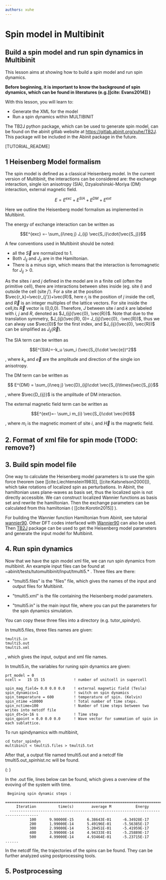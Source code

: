 ```yaml
---
authors: xuhe
---
```


# Spin model in Multibinit

## Build a spin model and run spin dynamics in Multibinit

This lesson aims at showing how to build a spin model and run spin dynamics.

**Before beginning, it is important to know the background of spin dynamics, which can be found in literatures (e.g.[[cite: Evans2014]] )**

With this lesson, you will learn to:

  * Generate the XML for the model 
  * Run a spin dynamics within MULTIBINIT

The TB2J python package, which can be used to generate spin model, can be found on the abinit gitlab website at https://gitlab.abinit.org/xuhe/TB2J. This package will be included in the Abinit package in the future. 



[TUTORIAL_README]

## 1 Heisenberg Model formalism

The spin model is defined as a classical Heisenberg model. In the current version of Multibinit, the interactions can be considered are: the exchange interaction, single ion anisotropy (SIA),  Dzyaloshinski-Moriya (DM) interaction, external magnetic field. 

$$E = E^{exc}+E^{SIA} + E^{DM}+E^{ext}$$

Here we outline the Heisenberg model formalism as implemented in Multibinit.

 The energy of exchange interaction can be written as

$$E^{exc} =- \sum_{i\neq j} J_{ij} \vec{S_i}\cdot{\vec{S_j}}$$ 

A few conventions used in Multibinit should be noted:

- all the $\vec{S}$ are normalized to 1. 
- Both $J_{ij}$ and $J_{ji}$ are in the Hamiltonian.
- There is a minus sign, which means that the interaction is ferromagnetic for $J_{ij} >0$.

As the sites $i$ and $j$ defined in the model are in a finite cell (often the primitive cell), there are interactions between sites inside (eg. site $i$) and outside the cell (site $j'$). For a site at the position $\vec{r_k}=\vec{r_{j'}}+\vec{R}$, here $r_j$ is the position of $j$ inside the cell, and $\vec{R}$ is an integer multiples of the lattice vectors. For site inside the cell,its $\vec{R}$ vector is (0,0,0).  Therefore, $J$ between site $i$ and $k$ are labeled with $i$, $j$ and $R$, denoted as $J_{ij}(\vec{0}, \vec{R})$. Note that due to the translation symmetry, $J_{ij}(\vec{R}, 0)= J_{ij}(\vec{0}, -\vec{R})$, thus we can alway use $\vec{0}$ for the first index, and $J_{ij}(\vec{0}, \vec{R})$ can be simplified as $J_{ij}(\vec{R})$. 

The SIA term can be written as 

$$E^{SIA}=-k_u \sum_i (\vec{S_i}\cdot \vec{e})^2$$

, where $k_u$ and $\vec{e}$ are the amplitude and direction of the single ion anisotropy.

The DM term can be written as

$$ E^{DM} = \sum_{i\neq j} \vec{D}_{ij}\cdot \vec{S_i}\times{\vec{S_j}}$$

, where $\vec{D_{ij}}$ is the amplitude of DM interaction.

The external magnetic field term can be written as

$$E^{ext}=- \sum_i   m_{i}   \vec{S_i}\cdot \vec{H}$$

, where $m_i$ is the magnetic moment of site $i$, and $\vec{H}$ is the magnetic field.

## 2. Format of xml file for spin mode (TODO: remove?)

## 3. Build spin model file

One way to calculate the Heisenberg model parameters is to use the spin force theorem (see [[cite:Liechtenstein1983]], [[cite:Katsnelson2000]]), which take rotations of localized spin as perturbations. In Abinit, the hamiltonian uses plane-waves as basis set, thus the localized spin is not directly accessible. We can construct localized Wannier functions as basis set and rewrite the hamiltonian. Then the exchange parameters can be calculated from this hamiltonian ( [[cite:Korotin2015]] ). 

For building the Wannier function Hamiltonian from Abinit, see tutorial [wannier90](wannier90). Other DFT codes interfaced with [Wannier90](http://www.wannier.org) can also be used. Then [TB2J](https://gitlab.abinit.org/xuhe/TB2J) package can be used to get the Heisenberg model parameters and generate the input model for Multibinit. 



## 4. Run spin dynamics

Now that we have the spin model xml file, we can run spin dynamics from multibinit.  An example input files can be found at ~abinit/tests/tutomultibinit/Input/tmulti5.* .  Three files are there: 

* "tmulti5.files" is the "files" file, which gives the names of the input and output files for  Multibinit.

* "tmulti5.xml" is the file containing the Heisenberg model parameters.

* "tmulti5.in" is the main input file, where you can put the parameters for the spin dynamics simulation.

You can copy these three files into a directory (e.g. tutor_spindyn). 

In tmulti5.files, three files names are given: 

```
tmulti5.in
tmulti5.out
tmulti5.xml
```

, which gives the input, output and xml file names. 

In tmulti5.in, the variables for runing spin dynamics are given:

```
prt_model = 0
ncell =   15 15 15             ! number of unitcell in supercell

spin_mag_field= 0.0 0.0 0.0    ! external magnetic field (Tesla)
spin_dynamics=1	               ! switch on spin dynamics
spin_temperature = 600         ! temperature of spin. (Kelvin)
spin_ntime =10000              ! Total number of time steps.
spin_nctime=100                ! Number of time steps between two writes into netcdf file
spin_dt=1e-16 s                ! Time step
spin_qpoint = 0.0 0.0 0.0      ! Wave vector for summation of spin in each sublattice.
```

To run spindynamics with multibinit,

```
cd tutor_spindyn
multibinit < tmulti5.files > tmulti5.txt
```

After that, a output file named tmulti5.out and a netcdf file tmulti5.out_spinhist.nc will be found.  

(<!--TODO: Impove the output. Energy should be in Ha instead of eV. average M should be for each sublattice (or not)-->: )

In the .out file, lines below can be found, which gives a overview of the evoving of the system with time. 

```
 Begining spin dynamic steps :
  ==================================================================================
     Iteration          time(s)        average M           Energy
  -----------------------------------------------------------------------------------
           100      9.90000E-15      6.38643E-01     -6.34928E-17
           200      1.99000E-14      5.49196E-01     -5.56385E-17
           300      2.99000E-14      5.20451E-01     -5.41959E-17
           400      3.99000E-14      4.94333E-01     -5.25889E-17
           500      4.99000E-14      4.93464E-01     -5.23715E-17
......
```

In the netcdf file, the trajectories of the spins can be found. They can be further analyzed using postprocessing tools. 



## 5. Postprocessing






